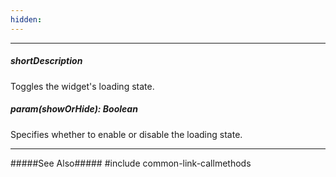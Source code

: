 ```yaml
---
hidden: 
---
```

---
##### shortDescription
Toggles the widget's loading state.

##### param(showOrHide): Boolean
Specifies whether to enable or disable the loading state.

---
#####See Also#####
#include common-link-callmethods